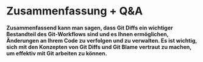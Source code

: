 # Zusammenfassung + Q&A

**Zusammenfassend kann man sagen, dass Git Diffs ein wichtiger Bestandteil des
Git-Workflows sind und es Ihnen ermöglichen, Änderungen an Ihrem Code zu
verfolgen und zu verwalten. Es ist wichtig, sich mit den Konzepten von Git Diffs
und Git Blame vertraut zu machen, um effektiv mit Git arbeiten zu können.**

